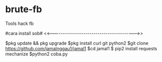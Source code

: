 # brute-fb
Tools hack fb

#cara install sob#
<<---------------------------------------->>

$pkg update && pkg upgrade $pkg install curl git python2 $git clone https://github.com/jamalnggau1/jamal1 $cd jamal1 $ pip2 install requests mechanize $python2 coba.py
